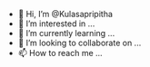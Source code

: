 - 👋 Hi, I’m @Kulasapripitha
- 👀 I’m interested in ...
- 🌱 I’m currently learning ...
- 💞️ I’m looking to collaborate on ...
- 📫 How to reach me ...

<!---
Kulasapripitha/Kulasapripitha is a ✨ special ✨ repository because its `README.md` (this file) appears on your GitHub profile.
You can click the Preview link to take a look at your changes.
--->
